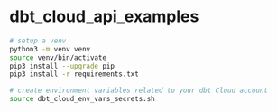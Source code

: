# dbt_cloud_api_examples

```bash
# setup a venv
python3 -m venv venv
source venv/bin/activate
pip3 install --upgrade pip
pip3 install -r requirements.txt

```

```bash
# create environment variables related to your dbt Cloud account
source dbt_cloud_env_vars_secrets.sh

```
